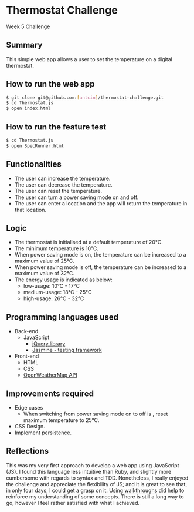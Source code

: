 # Thermostat Challenge
Week 5 Challenge

Summary
----
This simple web app allows a user to set the temperature on a digital thermostat.

How to run the web app
----
```sh
$ git clone git@github.com:[antcin]/thermostat-challenge.git
$ cd Thermostat.js
$ open index.html
```
How to run the feature test
----

```sh
$ cd Thermostat.js
$ open SpecRunner.html
```

Functionalities
----
- The user can increase the temperature.
- The user can decrease the temperature.
- The user can reset the temperature.
- The user can turn a power saving mode on and off.
- The user can enter a location and the app will return the temperature in that location.

Logic
----
- The thermostat is initialised at a default temperature of 20°C.
- The minimum temperature is 10°C.
- When power saving mode is on, the temperature can be increased to a maximum value of 25°C.
- When power saving mode is off, the temperature can be increased to a maximum value of 32°C.
- The energy usage is indicated as below:
  - low-usage: 10°C - 17°C
  - medium-usage: 18°C - 25°C
  - high-usage: 26°C - 32°C

Programming languages used
----
- Back-end
  - JavaScript
    - [jQuery library](https://jquery.com/)
    - [Jasmine - testing framework](https://jasmine.github.io/)
- Front-end
  - HTML
  - CSS
  - [OpenWeatherMap API](https://openweathermap.org/api)

Improvements required
----
- Edge cases
  - When switching from power saving mode on to off is , reset maximum temperature to 25°C.
- CSS Design.
- Implement persistence.

Reflections
----
This was my very first approach to develop a web app using JavaScript (JS). I found this language less intuitive than Ruby, and slightly more cumbersome with regards to syntax and TDD. Nonetheless, I really enjoyed the challenge and appreciate the flexibility of JS; and it is great to see that, in only four days, I could get a grasp on it. Using [walkthroughs](https://github.com/makersacademy/course/tree/master/thermostat) did help to reinforce my understanding of some concepts. There is still a long way to go, however I feel rather satisfied with what I achieved.
